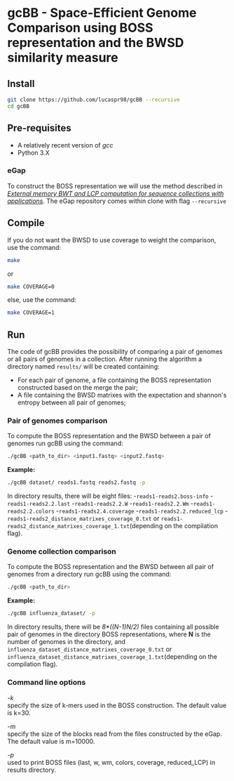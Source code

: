 # gcBB - Space-Efficient Genome Comparison using BOSS representation and the BWSD similarity measure 


## Install
```sh
git clone https://github.com/lucaspr98/gcBB --recursive
cd gcBB
```

## Pre-requisites
* A relatively recent version of *gcc*
* Python 3.X

### eGap
To construct the BOSS representation we will use the method described in [*External memory BWT and LCP computation for sequence collections with 
applications*](https://doi.org/10.1186/s13015-019-0140-0). 
The eGap repository comes within clone with flag `--recursive`

## Compile
If you do not want the BWSD to use coverage to weight the comparison, use the command:
```sh
make
```
or 
```sh
make COVERAGE=0
```
else, use the command:
```sh
make COVERAGE=1
```

## Run
The code of gcBB provides the possibility of comparing a pair of genomes or all pairs of genomes in a collection. After running the algorithm a directory named `results/` will be created containing:
* For each pair of genome, a file containing the BOSS representation constructed based on the merge the pair;
* A file containing the BWSD matrixes with the expectation and shannon's entropy between all pair of genomes;

### Pair of genomes comparison
To compute the BOSS representation and the BWSD between a pair of genomes run gcBB using the command:
```sh
./gcBB <path_to_dir> <input1.fastq> <input2.fastq>
```
**Example:**
```sh
./gcBB dataset/ reads1.fastq reads2.fastq -p
```
In directory results, there will be eight files: 
-`reads1-reads2.boss-info`
-`reads1-reads2.2.last`
-`reads1-reads2.2.W`
-`reads1-reads2.2.Wm`
-`reads1-reads2.2.colors`
-`reads1-reads2.4.coverage`
-`reads1-reads2.2.reduced_lcp`
-`reads1-reads2_distance_matrixes_coverage_0.txt` or `reads1-reads2_distance_matrixes_coverage_1.txt`(depending on the compilation flag). 

### Genome collection comparison
To compute the BOSS representation and the BWSD between all pair of genomes from a directory run gcBB using the command:
```sh
./gcBB <path_to_dir>
```
**Example:**
```sh
./gcBB influenza_dataset/ -p
```
In directory results, there will be _8*((N-1)*N/2)*_ files containing all possible pair of genomes in the directory BOSS representations, where **N** is the number of genomes in the directory, and `influenza_dataset_distance_matrixes_coverage_0.txt` or `influenza_dataset_distance_matrixes_coverage_1.txt`(depending on the compilation flag).

### Command line options
*-k*    
    specify the size of k-mers used in the BOSS construction. The default value is k=30.

*-m*    
    specify the size of the blocks read from the files constructed by the eGap. The default value is m=10000.

*-p*    
    used to print BOSS files (last, w, wm, colors, coverage, reduced_LCP) in results directory.